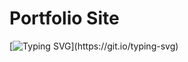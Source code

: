 # Portfolio Site

[![Typing SVG](https://readme-typing-svg.demolab.com/?lines=This+is+my+portfolio+repo!;More+changes+and+features+comming+soon;)](https://git.io/typing-svg)
